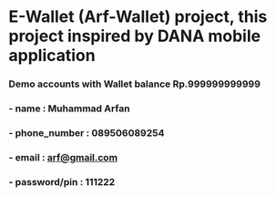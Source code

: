 # E-Wallet (Arf-Wallet) project, this project inspired by DANA mobile application

### Demo accounts with Wallet balance Rp.999999999999
### - name : Muhammad Arfan
### - phone_number : 089506089254
### - email : arf@gmail.com
### - password/pin : 111222
